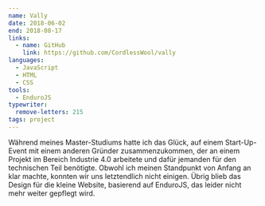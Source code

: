 ```yaml
---
name: Vally
date: 2018-06-02
end: 2018-08-17
links:
  - name: GitHub
    link: https://github.com/CordlessWool/vally
languages:
  - JavaScript
  - HTML
  - CSS
tools:
  - EnduroJS
typewriter:
  remove-letters: 215
tags: project
---
```


Während meines Master-Studiums hatte ich das Glück, auf einem Start-Up-Event mit einem anderen Gründer zusammenzukommen, der an einem Projekt im Bereich Industrie 4.0 arbeitete und dafür jemanden für den technischen Teil benötigte. Obwohl ich meinen Standpunkt von Anfang an klar machte, konnten wir uns letztendlich nicht einigen. Übrig blieb das Design für die kleine Website, basierend auf EnduroJS, das leider nicht mehr weiter gepflegt wird.
